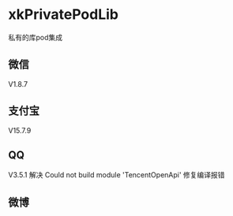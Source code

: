 # xkPrivatePodLib
私有的库pod集成



## 微信

V1.8.7

## 支付宝

V15.7.9 

## QQ

V3.5.1 解决  Could not build module 'TencentOpenApi'
修复编译报错



## 微博
